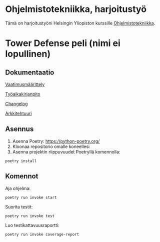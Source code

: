 # Ohjelmistotekniikka, harjoitustyö 

Tämä on harjoitustyöni Helsingin Yliopiston kurssille [Ohjelmistotekniikka](https://ohjelmistotekniikka-hy.github.io/).

# Tower Defense peli (nimi ei lopullinen)


## Dokumentaatio

[Vaatimusmäärittely](dokumentaatio/vaatimusmaarittely.md)

[Työaikakirjanpito](dokumentaatio/tyoaikakirjanpito.md)

[Changelog](dokumentaatio/changelog.md)

[Arkkitehtuuri](dokumentaatio/arkkitehtuuri.md)

## Asennus

1. Asenna Poetry: https://python-poetry.org/
2. Kloonaa repositorio omalle koneellesi
3. Asenna projektin riippuvuudet Poetryllä komennolla:
```
poetry install
```

## Komennot

Aja ohjelma:
```
poetry run invoke start
```
Suorita testit:
```
poetry run invoke test
```
Luo testikattavuusraportti:
```
poetry run invoke coverage-report
```
